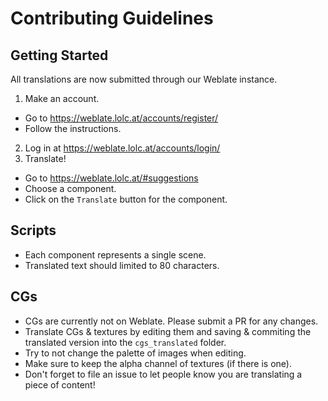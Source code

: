 # Contributing Guidelines

## Getting Started
All translations are now submitted through our Weblate instance.

1. Make an account.
  - Go to https://weblate.lolc.at/accounts/register/
  - Follow the instructions.
2. Log in at https://weblate.lolc.at/accounts/login/
3. Translate!
  - Go to https://weblate.lolc.at/#suggestions
  - Choose a component.
  - Click on the `Translate` button for the component.

## Scripts
- Each component represents a single scene.
- Translated text should limited to 80 characters.

## CGs
- CGs are currently not on Weblate. Please submit a PR for any changes.
- Translate CGs & textures by editing them and saving & commiting the translated version
  into the `cgs_translated` folder. 
- Try to not change the palette of images when editing. 
- Make sure to keep the alpha channel of textures (if there is one).
- Don't forget to file an issue to let people know you are translating a piece of content!

